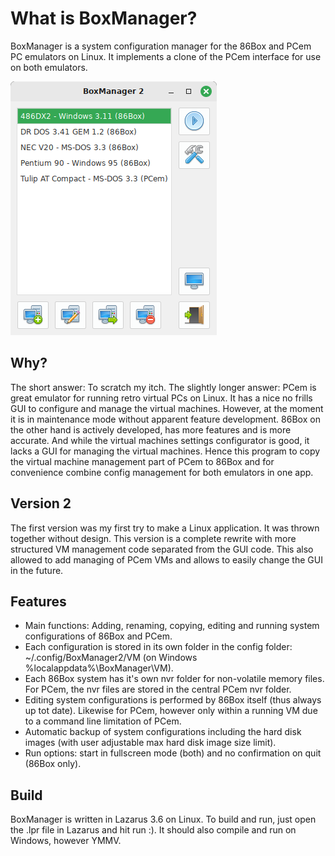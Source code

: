 What is BoxManager?
===================
BoxManager is a system configuration manager for the 86Box and PCem PC emulators on Linux. It implements a clone of the PCem interface for use on both emulators.

![alt text](https://github.com/sharkbyte16/BoxManager/blob/main/images/Screenshot%20BoxManager.png?raw=true)

Why?
----
The short answer: To scratch my itch. 
The slightly longer answer: PCem is great emulator for running retro virtual PCs on Linux. It has a nice no frills GUI to configure and manage the virtual machines. However, at the moment it is in maintenance mode without apparent feature development. 86Box on the other hand is actively developed, has more features and is more accurate. And while the virtual machines settings configurator is good, it lacks a GUI for managing the virtual machines. Hence this program to copy the virtual machine management part of PCem to 86Box and for convenience combine config management for both emulators in one app.

Version 2
---------
The first version was my first try to make a Linux application. It was thrown together without design. This version is a complete rewrite with more structured VM management code separated from the GUI code. This also allowed to add managing of PCem VMs and allows to easily change the GUI in the future.

Features
--------
- Main functions: Adding, renaming, copying, editing and running system configurations of 86Box and PCem.
- Each  configuration is stored in its own folder in the config folder: ~/.config/BoxManager2/VM (on Windows %localappdata%\BoxManager\VM).
- Each 86Box system has it's own nvr folder for non-volatile memory files. For PCem, the nvr files are stored in the central PCem nvr folder.
- Editing system configurations is performed by 86Box itself (thus always up tot date). Likewise for PCem, however only within a running VM due to a command line limitation of PCem.
- Automatic backup of system configurations including the hard disk images (with user adjustable max hard disk image size limit).
- Run options: start in fullscreen mode (both) and no confirmation on quit (86Box only).

Build
-----
BoxManager is written in Lazarus 3.6 on Linux. To build and run, just open the .lpr file in Lazarus and hit run :). It should also compile and run on Windows, however YMMV.

  


